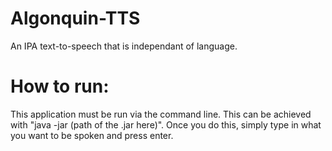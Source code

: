 # Algonquin-TTS
An IPA text-to-speech that is independant of language.

# How to run:
This application must be run via the command line. This can be achieved with "java -jar (path of the .jar here)". Once you do this, simply type in what you want to be spoken and press enter.
